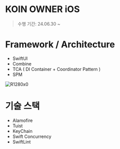 # KOIN OWNER iOS 
> 수행 기간: 24.06.30 ~


# Framework / Architecture

- SwiftUI
- Combine
- TCA ( DI Container + Coordinator Pattern )
- SPM

![R1280x0](https://github.com/BCSDLab/KOIN_OWNER_iOS/assets/118811606/4183bc30-040c-41fe-8272-35ad84edf13a)


# 기술 스택
- Alamofire
- Tuist
- KeyChain
- Swift Concurrency
- SwiftLint

